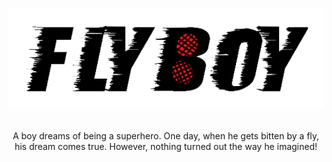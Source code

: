 # <p align="center">![Flyboy](Content/Demo/Sprites/flyboy-banner.png)</p>

<p align="center">A boy dreams of being a superhero. One day, when he gets bitten by a fly, his dream comes true. However, nothing turned out the way he imagined!</p>
